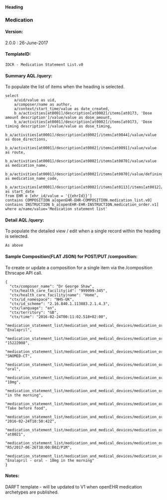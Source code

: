 #### Heading

### Medication

#### Version:

2.0.0 : 26-June-2017


#### TemplateID:
`IDCR - Medication Statement List.v0`

#### Summary AQL /query:

To populate the list of items when the heading is selected.

```
select
    a/uid/value as uid,
    a/composer/name as author,
    a/context/start_time/value as date_created,
    b_a/activities[at0001]/description[at0002]/items[at0173, 'Dose amount description']/value/value as dose_amount,
    b_a/activities[at0001]/description[at0002]/items[at0173, 'Dose timing description']/value/value as dose_timing,
    b_a/activities[at0001]/description[at0002]/items[at0044]/value/value as dose_directions,
    b_a/activities[at0001]/description[at0002]/items[at0091]/value/value as route,
    b_a/activities[at0001]/description[at0002]/items[at0070]/value/value as medication_name,
    b_a/activities[at0001]/description[at0002]/items[at0070]/value/defining_code/code_string as medication_name_code,
    b_a/activities[at0001]/description[at0002]/items[at0113]/items[at0012]/value/value as start_date
from EHR e [ehr_id/value = '{{ehrId}}']
contains COMPOSITION a[openEHR-EHR-COMPOSITION.medication_list.v0]
contains INSTRUCTION b_a[openEHR-EHR-INSTRUCTION.medication_order.v1]
where a/name/value='Medication statement list'
```

#### Detail AQL /query:
To populate the detailed view / edit when a single record within the heading is selected.

```
As above
```

#### Sample Composition(FLAT JSON) for POST/PUT /composition:

To create or update a composition for a single item via the /composition Ehrscape API call.

```
{
  "ctx/composer_name": "Dr George Shaw",
  "ctx/health_care_facility|id": "999999-345",
  "ctx/health_care_facility|name": "Home",
  "ctx/id_namespace": "NHS-UK",
  "ctx/id_scheme": "2.16.840.1.113883.2.1.4.3",
  "ctx/language": "en",
  "ctx/territory": "GB",
  "ctx/time": "2016-02-24T00:11:02.518+02:00",
    "medication_statement_list/medication_and_medical_devices/medication_order:0/order:0/medication_item|value": "Enalapril",
      "medication_statement_list/medication_and_medical_devices/medication_order:0/order:0/medication_item|code": "15222008",
        "medication_statement_list/medication_and_medical_devices/medication_order:0/order:0/medication_item|terminology": "SNOMED-CT",
    "medication_statement_list/medication_and_medical_devices/medication_order:0/order:0/route": "oral",
    "medication_statement_list/medication_and_medical_devices/medication_order:0/order:0/dose_amount_description": "10mg",
    "medication_statement_list/medication_and_medical_devices/medication_order:0/order:0/dose_timing_description": "in the morning",
     "medication_statement_list/medication_and_medical_devices/medication_order:0/order:0/additional_instruction:0": "Take before food",
    "medication_statement_list/medication_and_medical_devices/medication_order:0/order:0/order_details/order_start_date_time": "2016-02-24T10:50:42Z",
    "medication_statement_list/medication_and_medical_devices/medication_order:0/order:0/order_details/order_summary/course_status|code": "at0021",
    "medication_statement_list/medication_and_medical_devices/medication_order:0/order:0/timing": "R5/2017-06-26T10:00:00Z/P1M",
    "medication_statement_list/medication_and_medical_devices/medication_order:0/narrative": "Enalapril - oral - 10mg in the morning"
}
```

#### Notes:

DARFT template - will be updated to V1 when openEHR medication archetypes are published.
